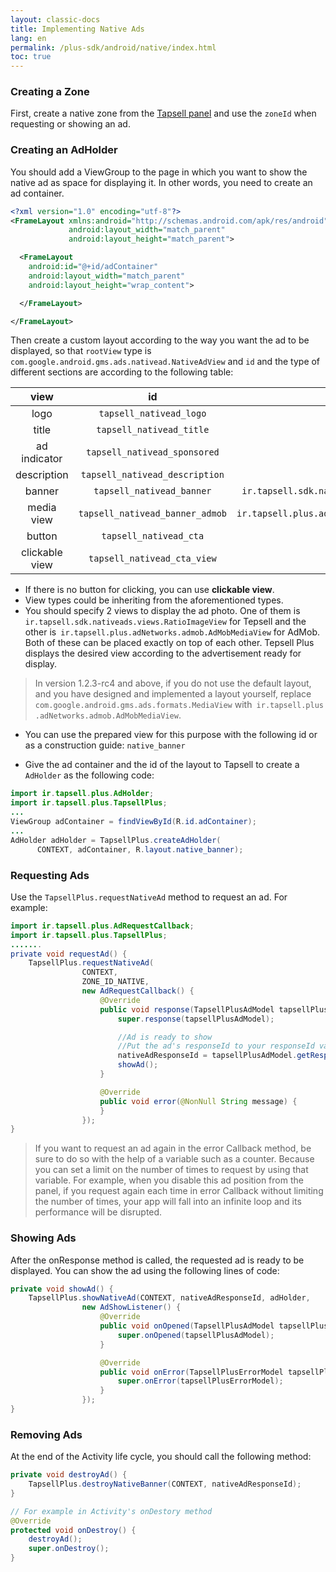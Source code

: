 ```yaml
---
layout: classic-docs
title: Implementing Native Ads
lang: en
permalink: /plus-sdk/android/native/index.html
toc: true
---
```

### Creating a Zone
First, create a native zone from the [Tapsell panel](https://dashboard.tapsell.ir/) and use the `zoneId` when requesting or showing an ad.

### Creating an AdHolder
You should add a ViewGroup to the page in which you want to show the native ad as space for displaying it. In other words, you need to create an ad container.

```xml
<?xml version="1.0" encoding="utf-8"?>
<FrameLayout xmlns:android="http://schemas.android.com/apk/res/android"
             android:layout_width="match_parent"
             android:layout_height="match_parent">

  <FrameLayout
    android:id="@+id/adContainer"
    android:layout_width="match_parent"
    android:layout_height="wrap_content">

  </FrameLayout>

</FrameLayout>
````

Then create a custom layout according to the way you want the ad to be displayed, so that `rootView` type is` com.google.android.gms.ads.nativead.NativeAdView` and `id` and the type of different sections are according to the following table:

|       view       |              id              | type  |
|:------------:|:----------------------------:|:-:|
|     logo     |     `tapsell_nativead_logo`    | `ImageView`  |
|     title    |    `tapsell_nativead_title`    | `TextView`  |
| ad indicator |  `tapsell_nativead_sponsored`  | `View`  |
|  description | `tapsell_nativead_description` | `TextView`  |
|    banner    |    `tapsell_nativead_banner`   | `ir.tapsell.sdk.nativeads.views.RatioImageView`  |
|  media view  |`tapsell_nativead_banner_admob` | `ir.tapsell.plus.adNetworks.admob.AdMobMediaView`  |
|    button    |     `tapsell_nativead_cta`     | `TextView`  |
|    clickable view    |     `tapsell_nativead_cta_view`     | `View`  |


* If there is no button for clicking, you can use **clickable view**.
* View types could be inheriting from the aforementioned types.
* You should specify 2 views to display the ad photo. One of them is `ir.tapsell.sdk.nativeads.views.RatioImageView` for Tepsell and the other is` ir.tapsell.plus.adNetworks.admob.AdMobMediaView` for AdMob. Both of these can be placed exactly on top of each other. Tepsell Plus displays the desired view according to the advertisement ready for display.
> In version 1.2.3-rc4 and above, if you do not use the default layout, and you have designed and implemented a layout yourself, replace `com.google.android.gms.ads.formats.MediaView` with` ir.tapsell.plus .adNetworks.admob.AdMobMediaView`.
* You can use the prepared view for this purpose with the following id or as a construction guide:
`native_banner`

* Give the ad container and the id of the layout to Tapsell to create a `AdHolder` as the following code:

```java
import ir.tapsell.plus.AdHolder;
import ir.tapsell.plus.TapsellPlus;
...
ViewGroup adContainer = findViewById(R.id.adContainer);
...
AdHolder adHolder = TapsellPlus.createAdHolder(
      CONTEXT, adContainer, R.layout.native_banner);
```

### Requesting Ads
Use the `TapsellPlus.requestNativeAd` method to request an ad. For example:

```java
import ir.tapsell.plus.AdRequestCallback;
import ir.tapsell.plus.TapsellPlus;
.......
private void requestAd() {
    TapsellPlus.requestNativeAd(
                CONTEXT,
                ZONE_ID_NATIVE,
                new AdRequestCallback() {
                    @Override
                    public void response(TapsellPlusAdModel tapsellPlusAdModel) {
                        super.response(tapsellPlusAdModel);

                        //Ad is ready to show
                        //Put the ad's responseId to your responseId variable
                        nativeAdResponseId = tapsellPlusAdModel.getResponseId();
                        showAd();
                    }

                    @Override
                    public void error(@NonNull String message) {
                    }
                });
}
```

> If you want to request an ad again in the error Callback method, be sure to do so with the help of a variable such as a counter. Because you can set a limit on the number of times to request by using that variable. For example, when you disable this ad position from the panel, if you request again each time in error Callback without limiting the number of times, your app will fall into an infinite loop and its performance will be disrupted.

### Showing Ads
After the onResponse method is called, the requested ad is ready to be displayed. You can show the ad using the following lines of code:

```java
private void showAd() {
    TapsellPlus.showNativeAd(CONTEXT, nativeAdResponseId, adHolder,
                new AdShowListener() {
                    @Override
                    public void onOpened(TapsellPlusAdModel tapsellPlusAdModel) {
                        super.onOpened(tapsellPlusAdModel);
                    }

                    @Override
                    public void onError(TapsellPlusErrorModel tapsellPlusErrorModel) {
                        super.onError(tapsellPlusErrorModel);
                    }
                });
}
```

### Removing Ads
At the end of the Activity life cycle, you should call the following method:

```java
private void destroyAd() {
    TapsellPlus.destroyNativeBanner(CONTEXT, nativeAdResponseId);
}

// For example in Activity's onDestory method
@Override
protected void onDestroy() {
    destroyAd();
    super.onDestroy();
}
```
